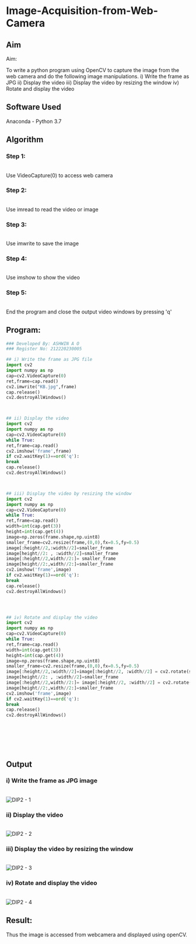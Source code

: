 # Image-Acquisition-from-Web-Camera
## Aim
 
Aim:
 
To write a python program using OpenCV to capture the image from the web camera and do the following image manipulations.
i) Write the frame as JPG 
ii) Display the video 
iii) Display the video by resizing the window
iv) Rotate and display the video

## Software Used
Anaconda - Python 3.7
## Algorithm
### Step 1:
<br>Use VideoCapture(0) to access web camera

### Step 2:
<br>Use imread to read the video or image

### Step 3:
<br>Use imwrite to save the image

### Step 4:
<br>Use imshow to show the video

### Step 5:
<br>End the program and close the output video windows by pressing 'q'

## Program:
``` Python
### Developed By: ASHWIN A O
### Register No: 212220230005

## i) Write the frame as JPG file
import cv2
import numpy as np
cap=cv2.VideoCapture(0)
ret,frame=cap.read()
cv2.imwrite("KB.jpg",frame)
cap.release()
cv2.destroyAllWindows()



## ii) Display the video
import cv2
import numpy as np
cap=cv2.VideoCapture(0)
while True:
ret,frame=cap.read()
cv2.imshow('frame',frame)
if cv2.waitKey(1)==ord('q'):
break
cap.release()
cv2.destroyAllWindows()



## iii) Display the video by resizing the window
import cv2
import numpy as np
cap=cv2.VideoCapture(0)
while True:
ret,frame=cap.read()
width=int(cap.get(3))
height=int(cap.get(4))
image=np.zeros(frame.shape,np.uint8)
smaller_frame=cv2.resize(frame,(0,0),fx=0.5,fy=0.5)
image[:height//2,:width//2]=smaller_frame
image[height//2: , :width//2]=smaller_frame
image[:height//2,width//2:]= smaller_frame
image[height//2:,width//2:]=smaller_frame
cv2.imshow('frame',image)
if cv2.waitKey(1)==ord('q'):
break
cap.release()
cv2.destroyAllWindows()




## iv) Rotate and display the video
import cv2
import numpy as np
cap=cv2.VideoCapture(0)
while True:
ret,frame=cap.read()
width=int(cap.get(3))
height=int(cap.get(4))
image=np.zeros(frame.shape,np.uint8)
smaller_frame=cv2.resize(frame,(0,0),fx=0.5,fy=0.5)
image[:height//2,:width//2]=image[:height//2, :width//2] = cv2.rotate(smaller_frame,cv2.cv2
image[height//2: , :width//2]=smaller_frame
image[:height//2,width//2:]= image[:height//2, :width//2] = cv2.rotate(smaller_frame,cv2.cv
image[height//2:,width//2:]=smaller_frame
cv2.imshow('frame',image)
if cv2.waitKey(1)==ord('q'):
break
cap.release()
cv2.destroyAllWindows()








```
## Output

### i) Write the frame as JPG image
</br>![DIP2 - 1](https://user-images.githubusercontent.com/75235601/162605582-50d61e11-7d4d-4e02-ae46-5b2cc1baeade.jpeg)


### ii) Display the video
</br>![DIP2 - 2](https://user-images.githubusercontent.com/75235601/162605589-7708e00e-ebe1-4ab4-a127-faa0d72c0a0b.jpeg)


### iii) Display the video by resizing the window
</br>![DIP2 - 3](https://user-images.githubusercontent.com/75235601/162605590-609f6db7-e12a-4800-a34a-d7ecf75f5c4a.jpeg)


### iv) Rotate and display the video
</br>![DIP2 - 4](https://user-images.githubusercontent.com/75235601/162605594-f1c49831-894d-409c-a51b-a8c0e98d887f.jpeg)


## Result:
Thus the image is accessed from webcamera and displayed using openCV.

